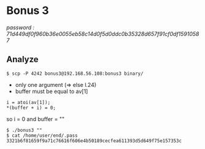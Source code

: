 # Bonus 3
*password : 71d449df0f960b36e0055eb58c14d0f5d0ddc0b35328d657f91cf0df15910587*

## Analyze
```
$ scp -P 4242 bonus3@192.168.56.108:bonus3 binary/
```
- only one argument (=> else l.24)
- buffer must be equal to av[1]
```
i = atoi(av[1]);
*(buffer + i) = 0;
```
so i = 0 and buffer = ""

```
$ ./bonus3 ""
$ cat /home/user/end/.pass
3321b6f81659f9a71c76616f606e4b50189cecfea611393d5d649f75e157353c
```
